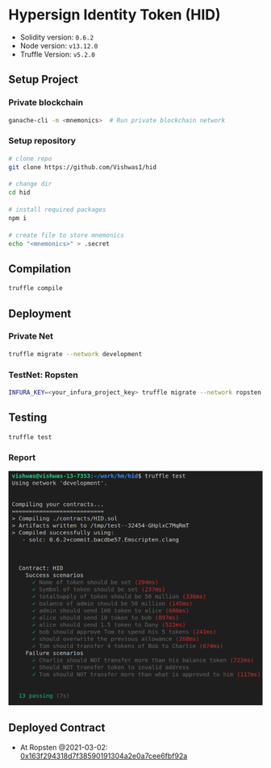 # Hypersign Identity Token (HID)

- Solidity version: `0.6.2`
- Node version: `v13.12.0`
- Truffle Version: `v5.2.0`

## Setup Project

### Private blockchain

```bash
ganache-cli -m <mnemonics>  # Run private blockchain network
```

### Setup repository

```bash
# clone repo
git clone https://github.com/Vishwas1/hid

# change dir
cd hid

# install required packages
npm i 

# create file to store mnemonics
echo "<mnemonics>" > .secret 
```

## Compilation

```bash
truffle compile
```

## Deployment

### Private Net

```bash
truffle migrate --network development
```

### TestNet: Ropsten

```bash
INFURA_KEY=<your_infura_project_key> truffle migrate --network ropsten
```

## Testing

```bash
truffle test
```

### Report

![img](./others/test_report_03022021.png)


## Deployed Contract

- At Ropsten @2021-03-02: [0x163f294318d7f38590191304a2e0a7cee6fbf92a](https://ropsten.etherscan.io/address/0x163f294318d7f38590191304a2e0a7cee6fbf92a#code)
